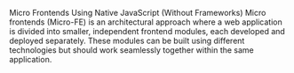 Micro Frontends Using Native JavaScript (Without Frameworks)
Micro frontends (Micro-FE) is an architectural approach where a web application is divided into smaller, independent frontend modules, each developed and deployed separately. These modules can be built using different technologies but should work seamlessly together within the same application.

